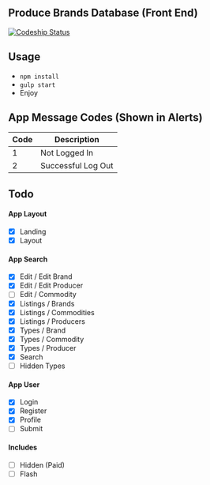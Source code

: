 ## Produce Brands Database (Front End)

[![Codeship Status](https://codeship.com/projects/94ceac00-97e2-0133-de51-66b8883e9f8d/status?branch=master)](https://codeship.com/projects/125922)


## Usage

- `npm install`
- `gulp start`
- Enjoy

## App Message Codes (Shown in Alerts)

| Code   | Description |
| ------ | ----------- |
| 1      | Not Logged In |
| 2      | Successful Log Out |


## Todo

#### App Layout

- [x] Landing
- [x] Layout

#### App Search

- [x] Edit / Edit Brand
- [x] Edit / Edit Producer
- [ ] Edit / Commodity
- [x] Listings / Brands
- [x] Listings / Commodities
- [x] Listings / Producers
- [x] Types / Brand
- [x] Types / Commodity
- [x] Types / Producer
- [x] Search
- [ ] Hidden Types

#### App User

- [x] Login
- [x] Register
- [x] Profile
- [ ] Submit

#### Includes

- [ ] Hidden (Paid)
- [ ] Flash
